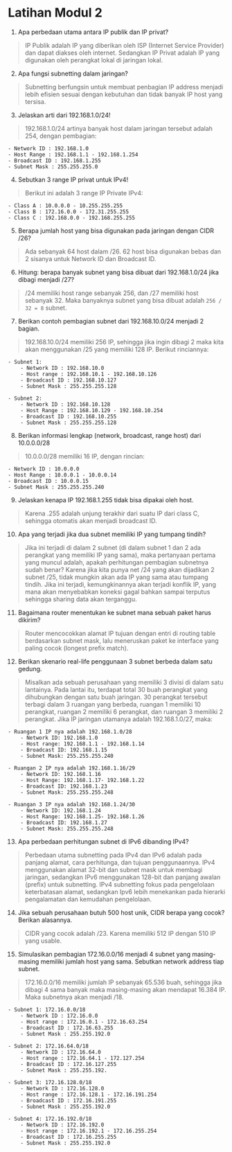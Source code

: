 # Latihan Modul 2

1. Apa perbedaan utama antara IP publik dan IP privat?

> IP Publik adalah IP yang diberikan oleh ISP (Internet Service Provider) dan dapat diakses oleh internet. Sedangkan IP Privat adalah IP yang digunakan oleh perangkat lokal di jaringan lokal.

2. Apa fungsi subnetting dalam jaringan?

> Subnetting berfungsin untuk membuat penbagian IP address menjadi lebih efisien sesuai dengan kebutuhan dan tidak banyak IP host yang tersisa.

3. Jelaskan arti dari 192.168.1.0/24!

> 192.168.1.0/24 artinya banyak host dalam jaringan tersebut adalah 254, dengan pembagian:

    - Network ID : 192.168.1.0
    - Host Range : 192.168.1.1 - 192.168.1.254
    - Broadcast ID : 192.168.1.255
    - Subnet Mask : 255.255.255.0

4. Sebutkan 3 range IP privat untuk IPv4!

> Berikut ini adalah 3 range IP Private IPv4:

    - Class A : 10.0.0.0 - 10.255.255.255
    - Class B : 172.16.0.0 - 172.31.255.255
    - Class C : 192.168.0.0 - 192.168.255.255

5. Berapa jumlah host yang bisa digunakan pada jaringan dengan CIDR /26?

> Ada sebanyak 64 host dalam /26. 62 host bisa digunakan bebas dan 2 sisanya untuk Network ID dan Broadcast ID.

6. Hitung: berapa banyak subnet yang bisa dibuat dari 192.168.1.0/24 jika dibagi menjadi /27?

> /24 memiliki host range sebanyak 256, dan /27 memiliki host sebanyak 32. Maka banyaknya subnet yang bisa dibuat adalah `256 / 32 = 8` subnet.

7. Berikan contoh pembagian subnet dari 192.168.10.0/24 menjadi 2 bagian.

> 192.168.10.0/24 memiliki 256 IP, sehingga jika ingin dibagi 2 maka kita akan menggunakan /25 yang memiliki 128 IP. Berikut rinciannya:

    - Subnet 1:
        - Network ID : 192.168.10.0
        - Host range : 192.168.10.1 - 192.168.10.126
        - Broadcast ID : 192.168.10.127
        - Subnet Mask : 255.255.255.128

    - Subnet 2:
        - Network ID : 192.168.10.128
        - Host Range : 192.168.10.129 - 192.168.10.254
        - Broadcast ID : 192.168.10.255
        - Subnet Mask : 255.255.255.128

8. Berikan informasi lengkap (network, broadcast, range host) dari 10.0.0.0/28

> 10.0.0.0/28 memiliki 16 IP, dengan rincian:

    - Network ID : 10.0.0.0
    - Host Range : 10.0.0.1 - 10.0.0.14
    - Broadcast ID : 10.0.0.15
    - Subnet Mask : 255.255.255.240

9. Jelaskan kenapa IP 192.168.1.255 tidak bisa dipakai oleh host.

> Karena .255 adalah unjung terakhir dari suatu IP dari class C, sehingga otomatis akan menjadi broadcast ID.

10. Apa yang terjadi jika dua subnet memiliki IP yang tumpang tindih?

> Jika ini terjadi di dalam 2 subnet (di dalam subnet 1 dan 2 ada perangkat yang memiliki IP yang sama), maka pertanyaan pertama yang muncul adalah, apakah perhitungan pembagian subnetnya sudah benar? Karena jika kita punya net /24 yang akan dijadikan 2 subnet /25, tidak mungkin akan ada IP yang sama atau tumpang tindih. Jika ini terjadi, kemungkinannya akan terjadi konflik IP, yang mana akan menyebabkan koneksi gagal bahkan sampai terputus sehingga sharing data akan terganggu.

11. Bagaimana router menentukan ke subnet mana sebuah paket harus dikirim?

> Router mencocokkan alamat IP tujuan dengan entri di routing table berdasarkan subnet mask, lalu meneruskan paket ke interface yang paling cocok (longest prefix match).

12. Berikan skenario real-life penggunaan 3 subnet berbeda dalam satu gedung.

> Misalkan ada sebuah perusahaan yang memiliki 3 divisi di dalam satu lantainya. Pada lantai itu, terdapat total 30 buah perangkat yang dihubungkan dengan satu buah jaringan. 30 perangkat tersebut terbagi dalam 3 ruangan yang berbeda, ruangan 1 memiliki 10 perangkat, ruangan 2 memiliki 6 perangkat, dan ruangan 3 memiliki 2 perangkat. Jika IP jaringan utamanya adalah 192.168.1.0/27, maka:

    - Ruangan 1 IP nya adalah 192.168.1.0/28
        - Network ID: 192.168.1.0
        - Host range: 192.168.1.1 - 192.168.1.14
        - Broadcast ID: 192.168.1.15
        - Subnet Mask: 255.255.255.240

    - Ruangan 2 IP nya adalah 192.168.1.16/29
        - Network ID: 192.168.1.16
        - Host Range: 192.168.1.17- 192.168.1.22
        - Broadcast ID: 192.168.1.23
        - Subnet Mask: 255.255.255.248

    - Ruangan 3 IP nya adalah 192.168.1.24/30
        - Network ID: 192.168.1.24
        - Host Range: 192.168.1.25- 192.168.1.26
        - Broadcast ID: 192.168.1.27
        - Subnet Mask: 255.255.255.248

13. Apa perbedaan perhitungan subnet di IPv6 dibanding IPv4?

> Perbedaan utama subnetting pada IPv4 dan IPv6 adalah pada panjang alamat, cara perhitunga, dan tujuan penggunaannya. IPv4 menggunakan alamat 32-bit dan subnet mask untuk membagi jaringan, sedangkan IPv6 menggunakan 128-bit dan panjang awalan (prefix) untuk subnetting. IPv4 subnetting fokus pada pengelolaan keterbatasan alamat, sedangkan Ipv6 lebih menekankan pada hierarki pengalamatan dan kemudahan pengelolaan.

14. Jika sebuah perusahaan butuh 500 host unik, CIDR berapa yang cocok? Berikan alasannya.

> CIDR yang cocok adalah /23. Karena memiliki 512 IP dengan 510 IP yang usable.

15. Simulasikan pembagian 172.16.0.0/16 menjadi 4 subnet yang masing-masing memiliki jumlah host yang sama. Sebutkan network address tiap subnet.

> 172.16.0.0/16 memiliki jumlah IP sebanyak 65.536 buah, sehingga jika dibagi 4 sama banyak maka masing-masing akan mendapat 16.384 IP. Maka subnetnya akan menjadi /18.

    - Subnet 1: 172.16.0.0/18
        - Network ID : 172.16.0.0
        - Host range : 172.16.0.1 - 172.16.63.254
        - Broadcast ID : 172.16.63.255
        - Subnet Mask : 255.255.192.0

    - Subnet 2: 172.16.64.0/18
        - Network ID : 172.16.64.0
        - Host range : 172.16.64.1 - 172.127.254
        - Broadcast ID : 172.16.127.255
        - Subnet Mask : 255.255.192.

    - Subnet 3: 172.16.128.0/18
        - Network ID : 172.16.128.0
        - Host range : 172.16.128.1 - 172.16.191.254
        - Broadcast ID : 172.16.191.255
        - Subnet Mask : 255.255.192.0

    - Subnet 4: 172.16.192.0/18
        - Network ID : 172.16.192.0
        - Host range : 172.16.192.1 - 172.16.255.254
        - Broadcast ID : 172.16.255.255
        - Subnet Mask : 255.255.192.0
